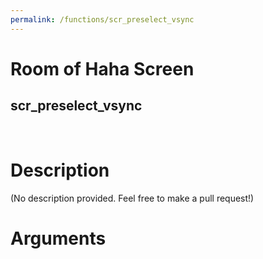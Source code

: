 ```yaml
---
permalink: /functions/scr_preselect_vsync
---
```

# Room of Haha Screen  
## scr_preselect_vsync  
&nbsp;  
# Description  
(No description provided. Feel free to make a pull request!) 
&nbsp;  
# Arguments


